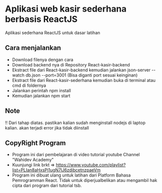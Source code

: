 # Aplikasi web kasir sederhana berbasis ReactJS

Aplikasi sederhana ReactJS untuk dasar latihan

## Cara menjalankan

- Download filenya dengan cara 
- Download backend nya di Repository React-kasir-backend
- Ekstract file dari React-kasir-backend kemudian jalankan json-server --watch db.json --port=3001 (Bisa diganti port sesuai keinginan)
- Ekstract file dari React-kasir-sederhana kemudian buka di terminal atau cmd di foldernya
- Jalankan perintah npm install 
- Kemudian jalankan npm start

## Note 
!! Dari tahap diatas. pastikan kalian sudah menginstall nodejs di laptop kalian. akan terjadi error jika tidak diinstall


## CopyRight Program
- Program ini dari pembelajaran di video tutorial youtube Channel "Wahidev Academy"
- Kuunjungi link brkt => https://www.youtube.com/playlist?list=PLIan8aHxsPj1ugN7lJ6zdibcetnzpaeVm
- Program ini dibuat ulang untuk latihan dari Platform Bahasa Pemrogramman React. Tidak untuk diperjualbelikan atau mengambil hak cipta dari program dari tutorial tsb. 
